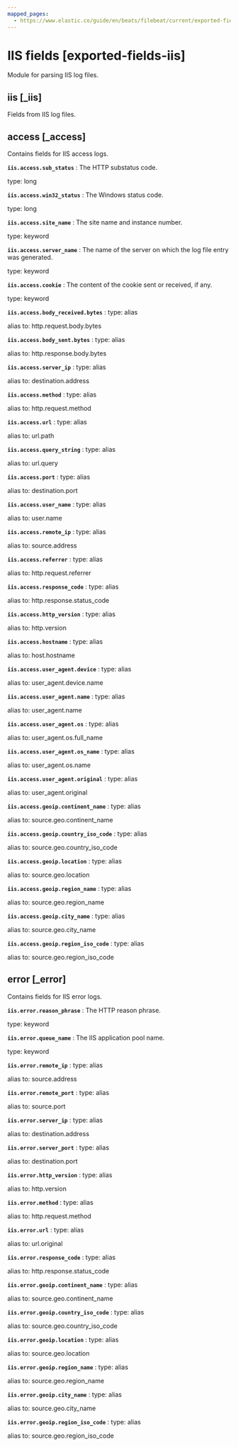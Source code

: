 ```yaml
---
mapped_pages:
  - https://www.elastic.co/guide/en/beats/filebeat/current/exported-fields-iis.html
---
```


<!-- This file is generated! See scripts/generate_fields_docs.py -->

# IIS fields [exported-fields-iis]

Module for parsing IIS log files.

## iis [_iis]

Fields from IIS log files.

## access [_access]

Contains fields for IIS access logs.

**`iis.access.sub_status`**
:   The HTTP substatus code.

type: long


**`iis.access.win32_status`**
:   The Windows status code.

type: long


**`iis.access.site_name`**
:   The site name and instance number.

type: keyword


**`iis.access.server_name`**
:   The name of the server on which the log file entry was generated.

type: keyword


**`iis.access.cookie`**
:   The content of the cookie sent or received, if any.

type: keyword


**`iis.access.body_received.bytes`**
:   type: alias

alias to: http.request.body.bytes


**`iis.access.body_sent.bytes`**
:   type: alias

alias to: http.response.body.bytes


**`iis.access.server_ip`**
:   type: alias

alias to: destination.address


**`iis.access.method`**
:   type: alias

alias to: http.request.method


**`iis.access.url`**
:   type: alias

alias to: url.path


**`iis.access.query_string`**
:   type: alias

alias to: url.query


**`iis.access.port`**
:   type: alias

alias to: destination.port


**`iis.access.user_name`**
:   type: alias

alias to: user.name


**`iis.access.remote_ip`**
:   type: alias

alias to: source.address


**`iis.access.referrer`**
:   type: alias

alias to: http.request.referrer


**`iis.access.response_code`**
:   type: alias

alias to: http.response.status_code


**`iis.access.http_version`**
:   type: alias

alias to: http.version


**`iis.access.hostname`**
:   type: alias

alias to: host.hostname


**`iis.access.user_agent.device`**
:   type: alias

alias to: user_agent.device.name


**`iis.access.user_agent.name`**
:   type: alias

alias to: user_agent.name


**`iis.access.user_agent.os`**
:   type: alias

alias to: user_agent.os.full_name


**`iis.access.user_agent.os_name`**
:   type: alias

alias to: user_agent.os.name


**`iis.access.user_agent.original`**
:   type: alias

alias to: user_agent.original


**`iis.access.geoip.continent_name`**
:   type: alias

alias to: source.geo.continent_name


**`iis.access.geoip.country_iso_code`**
:   type: alias

alias to: source.geo.country_iso_code


**`iis.access.geoip.location`**
:   type: alias

alias to: source.geo.location


**`iis.access.geoip.region_name`**
:   type: alias

alias to: source.geo.region_name


**`iis.access.geoip.city_name`**
:   type: alias

alias to: source.geo.city_name


**`iis.access.geoip.region_iso_code`**
:   type: alias

alias to: source.geo.region_iso_code


## error [_error]

Contains fields for IIS error logs.

**`iis.error.reason_phrase`**
:   The HTTP reason phrase.

type: keyword


**`iis.error.queue_name`**
:   The IIS application pool name.

type: keyword


**`iis.error.remote_ip`**
:   type: alias

alias to: source.address


**`iis.error.remote_port`**
:   type: alias

alias to: source.port


**`iis.error.server_ip`**
:   type: alias

alias to: destination.address


**`iis.error.server_port`**
:   type: alias

alias to: destination.port


**`iis.error.http_version`**
:   type: alias

alias to: http.version


**`iis.error.method`**
:   type: alias

alias to: http.request.method


**`iis.error.url`**
:   type: alias

alias to: url.original


**`iis.error.response_code`**
:   type: alias

alias to: http.response.status_code


**`iis.error.geoip.continent_name`**
:   type: alias

alias to: source.geo.continent_name


**`iis.error.geoip.country_iso_code`**
:   type: alias

alias to: source.geo.country_iso_code


**`iis.error.geoip.location`**
:   type: alias

alias to: source.geo.location


**`iis.error.geoip.region_name`**
:   type: alias

alias to: source.geo.region_name


**`iis.error.geoip.city_name`**
:   type: alias

alias to: source.geo.city_name


**`iis.error.geoip.region_iso_code`**
:   type: alias

alias to: source.geo.region_iso_code


